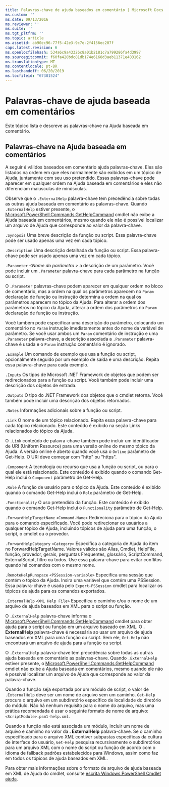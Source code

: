 ```yaml
---
title: Palavras-chave de ajuda baseados em comentário | Microsoft Docs
ms.custom: ''
ms.date: 09/13/2016
ms.reviewer: ''
ms.suite: ''
ms.tgt_pltfrm: ''
ms.topic: article
ms.assetid: ab90ec96-77f5-42e3-9c7e-2f4156ec207f
caps.latest.revision: 6
ms.openlocfilehash: 534a6c9a43326c8a01b2181c7a799286fa4d3997
ms.sourcegitcommit: f60fa420bdc81db174e6168d3aeb11371e483162
ms.translationtype: MT
ms.contentlocale: pt-BR
ms.lasthandoff: 06/20/2019
ms.locfileid: "67301524"
---
```

# <a name="comment-based-help-keywords"></a>Palavras-chave de ajuda baseada em comentários

Este tópico lista e descreve as palavras-chave na Ajuda baseada em comentário.

## <a name="keywords-in-comment-based-help"></a>Palavras-chave na Ajuda baseada em comentários

A seguir é válidos baseados em comentário ajuda palavras-chave. Eles são listados na ordem em que eles normalmente são exibidos em um tópico de Ajuda, juntamente com seu uso pretendido. Essas palavras-chave pode aparecer em qualquer ordem na Ajuda baseada em comentários e eles não diferenciam maiusculas de minúsculas.

Observe que o `.ExternalHelp` palavra-chave tem precedência sobre todas as outras ajuda baseada em comentário as palavras-chave. Quando `.ExternalHelp` estiver presente, o [Microsoft.PowerShell.Commands.GetHelpCommand](/dotnet/api/Microsoft.PowerShell.Commands.gethelpcommand) cmdlet não exibe a Ajuda baseada em comentários, mesmo quando ele não é possível localizar um arquivo de Ajuda que corresponde ao valor da palavra-chave.

`.Synopsis` Uma breve descrição da função ou script. Essa palavra-chave pode ser usado apenas uma vez em cada tópico.

`.Description` Uma descrição detalhada da função ou script. Essa palavra-chave pode ser usado apenas uma vez em cada tópico.

`.Parameter` *\<Nome do parâmetro >* a descrição de um parâmetro. Você pode incluir um `.Parameter` palavra-chave para cada parâmetro na função ou script.

O `.Parameter` palavras-chave podem aparecer em qualquer ordem no bloco de comentário, mas a ordem na qual os parâmetros aparecem no `Param` declaração de função ou instrução determina a ordem na qual os parâmetros aparecem no tópico da Ajuda. Para alterar a ordem dos parâmetros no tópico da Ajuda, alterar a ordem dos parâmetros no `Param` declaração de função ou instrução.

Você também pode especificar uma descrição do parâmetro, colocando um comentário no `Param` instrução imediatamente antes do nome da variável de parâmetro. Se você usar ambos um `Param` comentário de instrução e uma `.Parameter` palavra-chave, a descrição associada a `.Parameter` palavra-chave é usada e o `Param` instrução comentário é ignorado.

`.Example` Um comando de exemplo que usa a função ou script, opcionalmente seguido por um exemplo de saída e uma descrição. Repita essa palavra-chave para cada exemplo.

`.Inputs` Os tipos de Microsoft .NET Framework de objetos que podem ser redirecionados para a função ou script. Você também pode incluir uma descrição dos objetos de entrada.

`.Outputs` O tipo do .NET Framework dos objetos que o cmdlet retorna. Você também pode incluir uma descrição dos objetos retornados.

`.Notes` Informações adicionais sobre a função ou script.

`.Link` O nome de um tópico relacionado. Repita essa palavra-chave para cada tópico relacionado. Este conteúdo é exibido na seção Links relacionados do tópico da Ajuda.

O `.Link` conteúdo de palavra-chave também pode incluir um identificador de URI (Uniform Resource) para uma versão online do mesmo tópico da Ajuda. A versão online é aberto quando você usa o `Online` parâmetro de Get-Help. O URI deve começar com "http" ou "https".

`.Component` A tecnologia ou recurso que usa a função ou script, ou para o qual ele está relacionado. Este conteúdo é exibido quando o comando Get-Help inclui o `Component` parâmetro de Get-Help.

`.Role` A função de usuário para o tópico da Ajuda. Este conteúdo é exibido quando o comando Get-Help inclui o `Role` parâmetro de Get-Help.

`.Functionality` O uso pretendido da função. Este conteúdo é exibido quando o comando Get-Help inclui o `Functionality` parâmetro de Get-Help.

`.ForwardHelpTargetName` `<Command-Name>` Redireciona para o tópico da Ajuda para o comando especificado. Você pode redirecionar os usuários a qualquer tópico de Ajuda, incluindo tópicos de ajuda para uma função, o script, o cmdlet ou o provedor.

`.ForwardHelpCategory` `<Category>` Especifica a categoria de Ajuda do item no ForwardHelpTargetName. Valores válidos são Alias, Cmdlet, HelpFile, função, provedor, gerais, perguntas Frequentes, glossário, ScriptCommand, ExternalScript, filtro ou todos. Use essa palavra-chave para evitar conflitos quando há comandos com o mesmo nome.

`.RemoteHelpRunspace` `<PSSession-variable>` Especifica uma sessão que contém o tópico da Ajuda. Insira uma variável que contém uma PSSession. Essa palavra-chave é usada pelo `Export-PSSession` cmdlet para localizar os tópicos de ajuda para os comandos exportados.

`.ExternalHelp` `<XML Help File>` Especifica o caminho e/ou o nome de um arquivo de ajuda baseados em XML para o script ou função.

O `.ExternalHelp` palavra-chave informa o [Microsoft.PowerShell.Commands.GetHelpCommand](/dotnet/api/Microsoft.PowerShell.Commands.gethelpcommand) cmdlet para obter ajuda para o script ou função em um arquivo baseado em XML. O **. ExternalHelp** palavra-chave é necessária ao usar um arquivo de ajuda baseados em XML para uma função ou script. Sem ele, `Get-Help` não encontrará um arquivo de ajuda para a função ou script.

O `.ExternalHelp` palavra-chave tem precedência sobre todas as outras ajuda baseada em comentário as palavras-chave. Quando `.ExternalHelp` estiver presente, o [Microsoft.PowerShell.Commands.GetHelpCommand](/dotnet/api/Microsoft.PowerShell.Commands.gethelpcommand) cmdlet não exibe a Ajuda baseada em comentários, mesmo quando ele não é possível localizar um arquivo de Ajuda que corresponde ao valor da palavra-chave.

Quando a função seja exportada por um módulo de script, o valor de `.ExternalHelp` deve ser um nome de arquivo sem um caminho. `Get-Help` procura o arquivo em um subdiretório específico de localidade do diretório do módulo. Não há nenhum requisito para o nome do arquivo, mas uma prática recomendada é usar o seguinte formato de nome de arquivo: `<ScriptModule>.psm1-help.xml`.

Quando a função não está associada um módulo, incluir um nome de arquivo e caminho no valor da **. ExternalHelp** palavra-chave. Se o caminho especificado para o arquivo XML contiver subpastas específicas da cultura de interface do usuário, `Get-Help` pesquisa recursivamente o subdiretórios para um arquivo XML com o nome do script ou função de acordo com o idioma de fallback padrões estabelecidos para Windows, assim como faz em todos os tópicos de ajuda baseados em XML.

Para obter mais informações sobre o formato de arquivo de ajuda baseada em XML de Ajuda do cmdlet, consulte [escrita Windows PowerShell Cmdlet ajuda](./writing-help-for-windows-powershell-cmdlets.md).